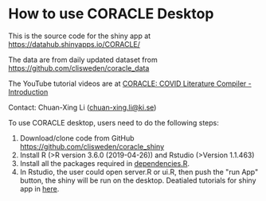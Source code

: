 #  How to use CORACLE Desktop

This is the source code for the shiny app at https://datahub.shinyapps.io/CORACLE/

The data are from daily updated dataset from https://github.com/clisweden/coracle_data

The YouTube tutorial videos are at [CORACLE: COVID Literature Compiler - Introduction](https://www.youtube.com/playlist?list=PLbIeWO90oPICx_5ANz7d6qOHbISZ6kLo3)

Contact: Chuan-Xing Li (chuan-xing.li@ki.se)



To use CORACLE desktop, users need to do the following steps:

1. Download/clone code from GitHub https://github.com/clisweden/coracle_shiny
2. Install R (>R version 3.6.0 (2019-04-26)) and Rstudio (>Version 1.1.463)
3. Install all the packages required in [dependencies.R](https://github.com/clisweden/coracle_shiny/blob/master/dependencies.R). 
4. In Rstudio, the user could open server.R or ui.R, then push the "run App" button, the shiny will be run on the desktop. Deatialed tutorials for shiny app in [here](https://shiny.rstudio.com/tutorial/).

